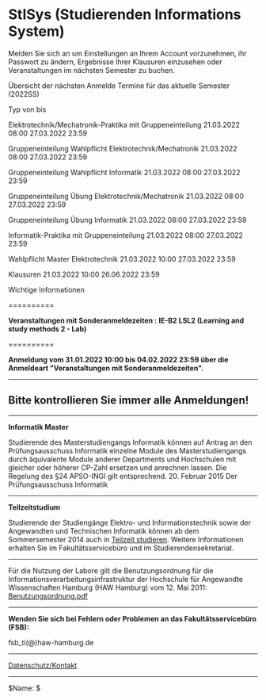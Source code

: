 StISys (Studierenden Informations System)
==========

Melden Sie sich an um Einstellungen an Ihrem Account vorzunehmen, ihr Passwort zu ändern, Ergebnisse Ihrer Klausuren einzusehen oder Veranstaltungen im nächsten Semester zu buchen.

 Übersicht der nächsten Anmelde Termine für das aktuelle Semester (2022SS)

Typ von bis

Elektrotechnik/Mechatronik-Praktika mit Gruppeneinteilung 21.03.2022 08:00 27.03.2022 23:59

Gruppeneinteilung Wahlpflicht Elektrotechnik/Mechatronik 21.03.2022 08:00 27.03.2022 23:59

Gruppeneinteilung Wahlpflicht Informatik 21.03.2022 08:00 27.03.2022 23:59

Gruppeneinteilung Übung Elektrotechnik/Mechatronik 21.03.2022 08:00 27.03.2022 23:59

Gruppeneinteilung Übung Informatik 21.03.2022 08:00 27.03.2022 23:59

Informatik-Praktika mit Gruppeneinteilung 21.03.2022 08:00 27.03.2022 23:59

Wahlpflicht Master Elektrotechnik 21.03.2022 10:00 27.03.2022 23:59

Klausuren 21.03.2022 10:00 26.06.2022 23:59

 Wichtige Informationen

==========

**Veranstaltungen mit Sonderanmeldezeiten :**
**IE-B2 LSL2 (Learning and study methods 2 - Lab)**

==========

**Anmeldung vom 31.01.2022 10:00 bis 04.02.2022 23:59 über die Anmeldeart "Veranstaltungen mit Sonderanmeldezeiten".**

---

**Bitte kontrollieren Sie immer alle Anmeldungen!**
----------

---

**Informatik Master**

Studierende des Masterstudiengangs Informatik können auf Antrag an den Prüfungsausschuss Informatik einzelne Module des Masterstudiengangs durch äquivalente Module anderer Departments und Hochschulen mit gleicher oder höherer CP-Zahl ersetzen und anrechnen lassen. Die Regelung des §24 APSO-INGI gilt entsprechend.
20. Februar 2015
 Der Prüfungsausschuss Informatik

---

**Teilzeitstudium**

Studierende der Studiengänge Elektro- und Informationstechnik sowie der Angewandten und Technischen Informatik können ab dem Sommersemester 2014 auch in [Teilzeit studieren](http://www.haw-hamburg.de/teilzeitstudium.html). Weitere Informationen erhalten Sie im Fakultätsservicebüro und im Studierendensekretariat.

---

 Für die Nutzung der Labore gilt die Benutzungsordnung für die Informationsverarbeitungsinfrastruktur
der Hochschule für Angewandte Wissenschaften Hamburg (HAW Hamburg) vom 12. Mai 2011: [Benutzungsordnung.pdf](http://www.haw-hamburg.de/fileadmin/user_upload/ITSC/pdf/Benutzerordnung.pdf)

---

**Wenden Sie sich bei Fehlern oder Problemen an das Fakultätsservicebüro (FSB):**

 fsb\_ti(@)haw-hamburg.de

---
[Datenschutz/Kontakt](/datenschutz.html)

---

$Name: $
